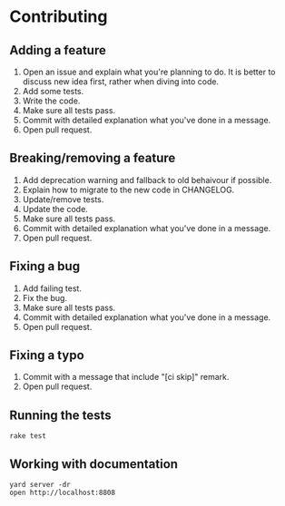# Contributing

## Adding a feature

1. Open an issue and explain what you're planning to do. It is better to discuss new idea first,
   rather when diving into code.
2. Add some tests.
3. Write the code.
4. Make sure all tests pass.
5. Commit with detailed explanation what you've done in a message.
6. Open pull request.

## Breaking/removing a feature

1. Add deprecation warning and fallback to old behaivour if possible.
2. Explain how to migrate to the new code in CHANGELOG.
3. Update/remove tests.
4. Update the code.
5. Make sure all tests pass.
6. Commit with detailed explanation what you've done in a message.
7. Open pull request.

## Fixing a bug

1. Add failing test.
2. Fix the bug.
3. Make sure all tests pass.
4. Commit with detailed explanation what you've done in a message.
5. Open pull request.

## Fixing a typo

1. Commit with a message that include "[ci skip]" remark.
2. Open pull request.

## Running the tests

```
rake test
```

## Working with documentation

```
yard server -dr
open http://localhost:8808
```
